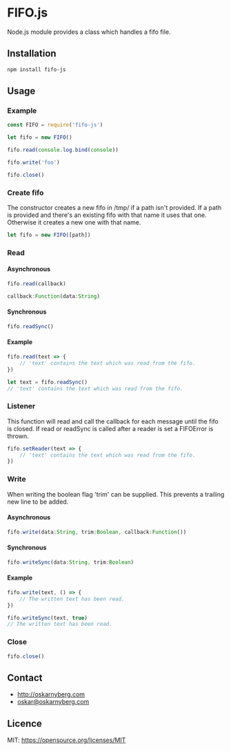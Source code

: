 # FIFO.js
Node.js module provides a class which handles a fifo file.

## Installation
```sh
npm install fifo-js
```

## Usage
### Example
```Javascript
const FIFO = require('fifo-js')

let fifo = new FIFO()

fifo.read(console.log.bind(console))

fifo.write('foo')

fifo.close()
```

### Create fifo
The constructor creates a new fifo in /tmp/ if a path isn't provided. If a path
is provided and there's an existing fifo with that name it uses that one.
Otherwise it creates a new one with that name.
```Javascript
let fifo = new FIFO([path])
```

### Read
#### Asynchronous
```Javascript
fifo.read(callback)

callback:Function(data:String)
```

#### Synchronous
```Javascript
fifo.readSync()
```

#### Example
```Javascript
fifo.read(text => {
    // 'text' contains the text which was read from the fifo.
})

let text = fifo.readSync()
// 'text' contains the text which was read from the fifo.
```

### Listener
This function will read and call the callback for each message until the fifo
is closed. If read or readSync is called after a reader is set a FIFOError is
thrown.
```Javascript
fifo.setReader(text => {
    // 'text' contains the text which was read from the fifo.
})
```

### Write
When writing the boolean flag 'trim' can be supplied. This prevents a
trailing new line to be added.

#### Asynchronous
```Javascript
fifo.write(data:String, trim:Boolean, callback:Function())
```

#### Synchronous
```Javascript
fifo.writeSync(data:String, trim:Boolean)
```

#### Example
```Javascript
fifo.write(text, () => {
    // The written text has been read.
})

fifo.writeSync(text, true)
// The written text has been read.
```

### Close
```Javascript
fifo.close()
```

## Contact
* http://oskarnyberg.com
* oskar@oskarnyberg.com

## Licence
MIT: https://opensource.org/licenses/MIT

